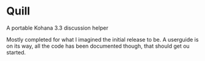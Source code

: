 Quill
=====

A portable Kohana 3.3 discussion helper

Mostly completed for what I imagined the initial release to be.
A userguide is on its way, all the code has been documented though, that should get ou started.
